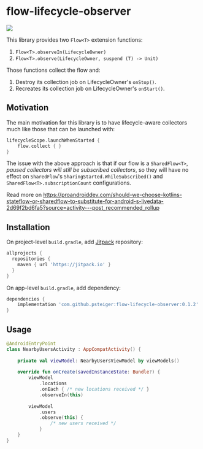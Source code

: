 # flow-lifecycle-observer

[![](https://jitpack.io/v/psteiger/flow-lifecycle-observer.svg)](https://jitpack.io/#psteiger/flow-lifecycle-observer)

This library provides two `Flow<T>` extension functions:

1. `Flow<T>.observeIn(LifecycleOwner)`
2. `Flow<T>.observe(LifecycleOwner, suspend (T) -> Unit)`

Those functions collect the flow and:

1. Destroy its collection job on LifecycleOwner's `onStop()`.
2. Recreates its collection job on LifecycleOwner's `onStart()`.

## Motivation

The main motivation for this library is to have lifecycle-aware collectors much like those that can be launched with:

```kotlin
lifecycleScope.launchWhenStarted {
    flow.collect { }
}
```

The issue with the above approach is that if our flow is a `SharedFlow<T>`, *paused collectors will still be subscribed collectors*, so they will have no effect on `SharedFlow`'s `SharingStarted.WhileSubscribed()` and `SharedFlow<T>.subscriptionCount` configurations.

Read more on https://proandroiddev.com/should-we-choose-kotlins-stateflow-or-sharedflow-to-substitute-for-android-s-livedata-2d69f2bd6fa5?source=activity---post_recommended_rollup

## Installation 

On project-level `build.gradle`, add [Jitpack](https://jitpack.io/) repository:

```groovy
allprojects {
  repositories {
    maven { url 'https://jitpack.io' }
  }
}
```

On app-level `build.gradle`, add dependency:

```groovy
dependencies {
    implementation 'com.github.psteiger:flow-lifecycle-observer:0.1.2'
}
```

## Usage

```kotlin
@AndroidEntryPoint
class NearbyUsersActivity : AppCompatActivity() {
    
    private val viewModel: NearbyUsersViewModel by viewModels()
    
    override fun onCreate(savedInstanceState: Bundle?) {
        viewModel
            .locations
            .onEach { /* new locations received */ }
            .observeIn(this)
            
        viewModel
            .users
            .observe(this) {
                /* new users received */
            }
    }
}
```
